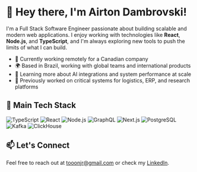 # 👋 Hey there, I'm Airton Dambrovski!

I'm a Full Stack Software Engineer passionate about building scalable and modern web applications. I enjoy working with technologies like **React**, **Node.js**, and **TypeScript**, and I'm always exploring new tools to push the limits of what I can build.

- 🚀 Currently working remotely for a Canadian company
- 🌍 Based in Brazil, working with global teams and international products
- 🧠 Learning more about AI integrations and system performance at scale
- 💼 Previously worked on critical systems for logistics, ERP, and research platforms

## 🧰 Main Tech Stack
![TypeScript](https://img.shields.io/badge/-TypeScript-007ACC?style=flat-square&logo=typescript)
![React](https://img.shields.io/badge/-React-20232A?style=flat-square&logo=react)
![Node.js](https://img.shields.io/badge/-Node.js-339933?style=flat-square&logo=node.js)
![GraphQL](https://img.shields.io/badge/-GraphQL-E10098?style=flat-square&logo=graphql)
![Next.js](https://img.shields.io/badge/-Next.js-black?style=flat-square&logo=next.js)
![PostgreSQL](https://img.shields.io/badge/-PostgreSQL-336791?style=flat-square&logo=postgresql)
![Kafka](https://img.shields.io/badge/-Kafka-231F20?style=flat-square&logo=apache-kafka)
![ClickHouse](https://img.shields.io/badge/-ClickHouse-yellow?style=flat-square&logo=clickhouse)

## 📫 Let's Connect
Feel free to reach out at [tooonjr@gmail.com](mailto:tooonjr@gmail.com) or check my [LinkedIn](https://www.linkedin.com/in/airtondambrovski).
